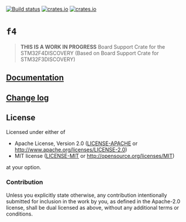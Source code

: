 [![Build status](https://travis-ci.org/DTibbs/f4.svg?branch=master)](https://travis-ci.org/DTibbs/f4)
[![crates.io](https://img.shields.io/crates/d/f4.svg)](https://crates.io/crates/f4)
[![crates.io](https://img.shields.io/crates/v/f4.svg)](https://crates.io/crates/f4)

# `f4`

> **THIS IS A WORK IN PROGRESS** Board Support Crate for the STM32F4DISCOVERY (Based on Board Support Crate for STM32F3DISCOVERY)

[STM32F4DISCOVERY]: http://www.st.com/en/evaluation-tools/stm32f4discovery.html

## [Documentation](https://docs.rs/f4)

## [Change log](CHANGELOG.md)

## License

Licensed under either of

- Apache License, Version 2.0 ([LICENSE-APACHE](LICENSE-APACHE) or
  http://www.apache.org/licenses/LICENSE-2.0)
- MIT license ([LICENSE-MIT](LICENSE-MIT) or http://opensource.org/licenses/MIT)

at your option.

### Contribution

Unless you explicitly state otherwise, any contribution intentionally submitted
for inclusion in the work by you, as defined in the Apache-2.0 license, shall be
dual licensed as above, without any additional terms or conditions.
